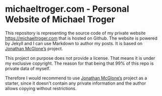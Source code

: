 # michaeltroger.com - Personal Website of Michael Troger
This repository is representing the source code of my private website https://michaeltroger.com that is hosted on Github.
The website is powered by Jekyll and I can use Markdown to author my posts. It is based on [Jonathan McGlone’s](https://github.com/hankquinlan/hankquinlan.github.io/) project.

This project on purpose does not provide a license. That means it is under my exclusive copyright.
The reason for that being that 99% of this repo is private data of myself.

Therefore I would recommend to use [Jonathan McGlone’s](https://github.com/hankquinlan/hankquinlan.github.io/) project as a starter, since it doesn't contain any private information and the author allows copying without restrictions.
